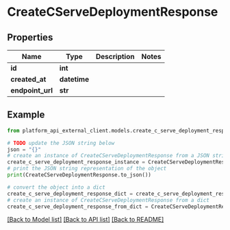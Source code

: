 # CreateCServeDeploymentResponse


## Properties

Name | Type | Description | Notes
------------ | ------------- | ------------- | -------------
**id** | **int** |  | 
**created_at** | **datetime** |  | 
**endpoint_url** | **str** |  | 

## Example

```python
from platform_api_external_client.models.create_c_serve_deployment_response import CreateCServeDeploymentResponse

# TODO update the JSON string below
json = "{}"
# create an instance of CreateCServeDeploymentResponse from a JSON string
create_c_serve_deployment_response_instance = CreateCServeDeploymentResponse.from_json(json)
# print the JSON string representation of the object
print(CreateCServeDeploymentResponse.to_json())

# convert the object into a dict
create_c_serve_deployment_response_dict = create_c_serve_deployment_response_instance.to_dict()
# create an instance of CreateCServeDeploymentResponse from a dict
create_c_serve_deployment_response_from_dict = CreateCServeDeploymentResponse.from_dict(create_c_serve_deployment_response_dict)
```
[[Back to Model list]](../README.md#documentation-for-models) [[Back to API list]](../README.md#documentation-for-api-endpoints) [[Back to README]](../README.md)


